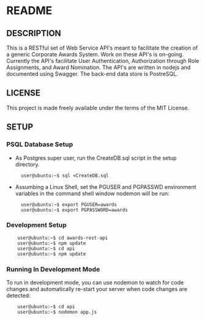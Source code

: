 # README

## DESCRIPTION

This is a RESTful set of Web Service API's meant to facilitate the creation of a generic Corporate Awards System.  Work on these API's is on-going.
Currently the API's facilitate User Authentication, Authorization through Role Assignments, and Award Nomination.  The API's are written in nodejs
and documented using Swagger.  The back-end data store is PostreSQL.

## LICENSE

This project is made freely available under the terms of the MIT License.

## SETUP

### PSQL Database Setup

* As Postgres super user, run the CreateDB.sql script in the setup directory.

		user@ubuntu:~$ sql <CreateDB.sql

* Assumbing a Linux Shell, set the PGUSER and PGPASSWD environment variables in the command shell window nodemon will be run:

		user@ubuntu:~$ export PGUSER=awards
		user@ubuntu:~$ export PGPASSWORD=awards

### Development Setup

		user@ubuntu:~$ cd awards-rest-api 
		user@ubuntu:~$ npm update 
		user@ubuntu:~$ cd api 
		user@ubuntu:~$ npm update 

### Running In Development Mode

To run in development mode, you can use nodemon to watch for code changes and automatically re-start your server when code changes are detected:

		user@ubuntu:~$ cd api 
		user@ubuntu:~$ nodemon app.js 
		
		

 
